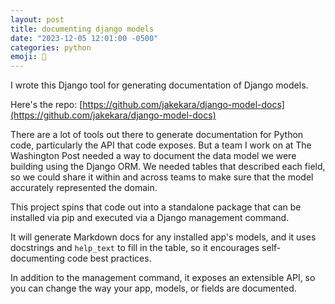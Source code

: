 ```yaml
---
layout: post
title: documenting django models
date: "2023-12-05 12:01:00 -0500"
categories: python
emoji: 📑
---
```


I wrote this Django tool for generating documentation of Django models.

Here's the repo: [https://github.com/jakekara/django-model-docs](https://github.com/jakekara/django-model-docs)

There are a lot of tools out there to generate documentation for
Python code, particularly the API that code exposes. But a team
I work on at The Washington Post needed a way to document the
data model we were building using the Django ORM. We needed tables
that described each field, so we could share it within and across
teams to make sure that the model accurately represented the domain.

This project spins that code out into a standalone package that
can be installed via pip and executed via a Django management 
command.

It will generate Markdown docs for any installed app's models, and it uses
docstrings and `help_text` to fill in the table, so it encourages
self-documenting code best practices.

In addition to the management command, it exposes an extensible
API, so you can change the way your app, models, or fields are 
documented.